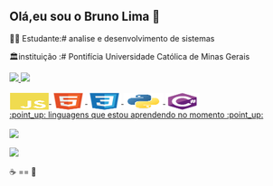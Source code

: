 ## Olá,eu sou o Bruno Lima  👋
:man_technologist: Estudante:# analise e desenvolvimento de sistemas

:classical_building:instituição :# Pontifícia Universidade Católica de Minas Gerais
<div>
  <a href="https://github.com/brunofslima">
  <img height="180em" src="https://github-readme-stats.vercel.app/api?username=brunofslima&show_icons=true&theme=dark&include_all_commits=true&count_private=true"/>
  <img height="180em" src="https://github-readme-stats.vercel.app/api/top-langs/?username=brunofslima&layout=compact&langs_count=7&theme=dark"/>
</div>
  
<div style="display: inline_block"><br>
  <img align="center" alt="Bruno-Js" height="30" width="70" src="https://raw.githubusercontent.com/devicons/devicon/master/icons/javascript/javascript-plain.svg">
  <img align="center" alt="Bruno-HTML" height="30" width="60" src="https://raw.githubusercontent.com/devicons/devicon/master/icons/html5/html5-original.svg">
  <img align="center" alt="Bruno-CSS" height="30" width="60" src="https://raw.githubusercontent.com/devicons/devicon/master/icons/css3/css3-original.svg">
  <img align="center" alt="Bruno-Python" height="30" width="70" src="https://raw.githubusercontent.com/devicons/devicon/master/icons/python/python-original.svg">
  <img align="center" alt="Bruno-Csharp" height="30" width="60" src="https://raw.githubusercontent.com/devicons/devicon/master/icons/csharp/csharp-original.svg">
</div>
  :point_up: linguagens que estou aprendendo no momento :point_up:
<div style="display: inline_block"><br> 
  <a href="https://www.instagram.com/bruno.sem/" target="_blank"><img src="https://img.shields.io/badge/-Instagram-%23E4405F?style=for-the-badge&logo=instagram&logoColor=white" target="_blank"></a>

  <a href = "mailto:brunofsllima@gmail.com"><img src="https://img.shields.io/badge/-Gmail-%23333?style=for-the-badge&logo=gmail&logoColor=white" target="_blank"></a>

</div>

:coffee: == :battery:
  
